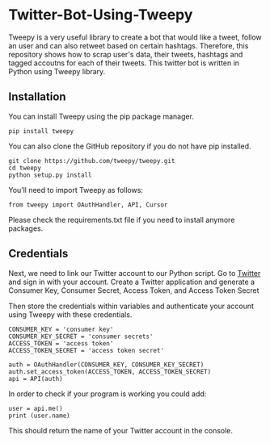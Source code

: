 # Twitter-Bot-Using-Tweepy

Tweepy is a very useful library to create a bot that would like a tweet, follow an user and can also retweet based on certain hashtags. Therefore, this repository shows how to scrap user's data, their tweets, hashtags and tagged accoutns for each of their tweets. This twitter bot is written in Python using Tweepy library.

## Installation

You can install Tweepy using the pip package manager.
```
pip install tweepy
```

You can also clone the GitHub repository if you do not have pip installed.
```
git clone https://github.com/tweepy/tweepy.git
cd tweepy
python setup.py install
```

You’ll need to import Tweepy as follows:
```
from tweepy import OAuthHandler, API, Cursor
```

Please check the requirements.txt file if you need to install anymore packages.

## Credentials

Next, we need to link our Twitter account to our Python script. Go to [Twitter](apps.twitter.com) and sign in with your account. Create a Twitter application and generate a Consumer Key, Consumer Secret, Access Token, and Access Token Secret

Then store the credentials within variables and authenticate your account using Tweepy with these credentials.
```
CONSUMER_KEY = 'consumer key'
CONSUMER_KEY_SECRET = 'consumer secrets'
ACCESS_TOKEN = 'access token'
ACCESS_TOKEN_SECRET = 'access token secret'

auth = OAuthHandler(CONSUMER_KEY, CONSUMER_KEY_SECRET)
auth.set_access_token(ACCESS_TOKEN, ACCESS_TOKEN_SECRET)
api = API(auth)
```

In order to check if your program is working you could add:
```
user = api.me()
print (user.name)
```

This should return the name of your Twitter account in the console.

